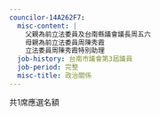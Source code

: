 ```yaml
---
councilor-14A262F7:
  misc-content: |
    父親為前立法委員及台南縣議會議長周五六
    母親為前立法委員周陳秀霞
    立法委員周陳秀霞特別助理
  job-history: 台南市議會第3屆議員
  job-period: 完整
  misc-title: 政治關係
---
```

共1席應選名額